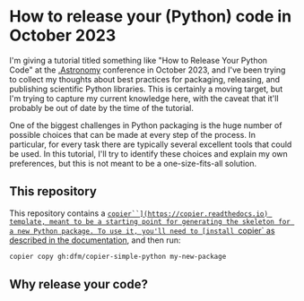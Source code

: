 # How to release your (Python) code in October 2023

I'm giving a tutorial titled something like "How to Release Your Python Code" at
the [.Astronomy](https://www.dotastronomy.com/twelve) conference in October
2023, and I've been trying to collect my thoughts about best practices for
packaging, releasing, and publishing scientific Python libraries. This is
certainly a moving target, but I'm trying to capture my current knowledge here,
with the caveat that it'll probably be out of date by the time of the tutorial.

One of the biggest challenges in Python packaging is the huge number of possible
choices that can be made at every step of the process. In particular, for every
task there are typically several excellent tools that could be used. In this
tutorial, I'll try to identify these choices and explain my own preferences, but
this is not meant to be a one-size-fits-all solution.

## This repository

This repository contains a [`copier``](https://copier.readthedocs.io) template,
meant to be a starting point for generating the skeleton for a new Python
package. To use it, you'll need to [install `copier` as described in the
documentation](https://copier.readthedocs.io), and then run:

```bash
copier copy gh:dfm/copier-simple-python my-new-package
```

## Why release your code?
